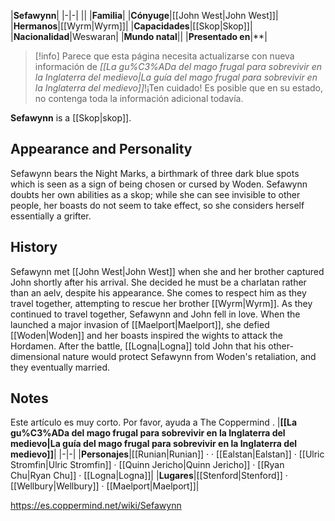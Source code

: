 |**Sefawynn**|
|-|-|
||
|**Familia**|
|**Cónyuge**|[[John West\|John West]]|
|**Hermanos**|[[Wyrm\|Wyrm]]|
|**Capacidades**|[[Skop\|Skop]]|
|**Nacionalidad**|Weswaran|
|**Mundo natal**||
|**Presentado en**|**|

> [!info] Parece que esta página necesita actualizarse con nueva información de *[[La gu%C3%ADa del mago frugal para sobrevivir en la Inglaterra del medievo\|La guía del mago frugal para sobrevivir en la Inglaterra del medievo]]*!¡Ten cuidado! Es posible que en su estado, no contenga toda la información adicional todavía.

**Sefawynn** is a  [[Skop\|skop]].

## Appearance and Personality
Sefawynn bears the Night Marks, a birthmark of three dark blue spots which is seen as a sign of being chosen or cursed by Woden.
Sefawynn doubts her own abilities as a skop; while she can see  invisible to other people, her boasts do not seem to take effect, so she considers herself essentially a grifter.

## History
Sefawynn met [[John West\|John West]] when she and her brother captured John shortly after his arrival. She decided he must be a charlatan rather than an aelv, despite his appearance. She comes to respect him as they travel together, attempting to rescue her brother [[Wyrm\|Wyrm]].
As they continued to travel together, Sefawynn and John fell in love. When the  launched a major invasion of [[Maelport\|Maelport]], she defied [[Woden\|Woden]] and her boasts inspired the wights to attack the Hordamen. After the battle, [[Logna\|Logna]] told John that his other-dimensional nature would protect Sefawynn from Woden's retaliation, and they eventually married.

## Notes

Este artículo es muy corto. Por favor, ayuda a The Coppermind .
|**[[La gu%C3%ADa del mago frugal para sobrevivir en la Inglaterra del medievo\|La guía del mago frugal para sobrevivir en la Inglaterra del medievo]]**|
|-|-|
|**Personajes**|[[Runian\|Runian]] ·  · [[Ealstan\|Ealstan]] · [[Ulric Stromfin\|Ulric Stromfin]] · [[Quinn Jericho\|Quinn Jericho]] · [[Ryan Chu\|Ryan Chu]] · [[Logna\|Logna]]|
|**Lugares**|[[Stenford\|Stenford]] · [[Wellbury\|Wellbury]] · [[Maelport\|Maelport]]|



https://es.coppermind.net/wiki/Sefawynn